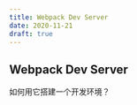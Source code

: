 ```yaml
---
title: Webpack Dev Server
date: 2020-11-21
draft: true
---
```


## Webpack Dev Server

如何用它搭建一个开发环境？
